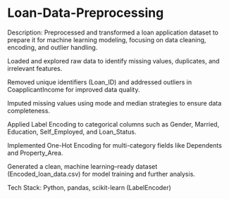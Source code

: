 # Loan-Data-Preprocessing

Description: Preprocessed and transformed a loan application dataset to prepare it for machine learning modeling, focusing on data cleaning, encoding, and outlier handling.

Loaded and explored raw data to identify missing values, duplicates, and irrelevant features.

Removed unique identifiers (Loan_ID) and addressed outliers in CoapplicantIncome for improved data quality.

Imputed missing values using mode and median strategies to ensure data completeness.

Applied Label Encoding to categorical columns such as Gender, Married, Education, Self_Employed, and Loan_Status.

Implemented One-Hot Encoding for multi-category fields like Dependents and Property_Area.

Generated a clean, machine learning–ready dataset (Encoded_loan_data.csv) for model training and further analysis.

Tech Stack: Python, pandas, scikit-learn (LabelEncoder)
